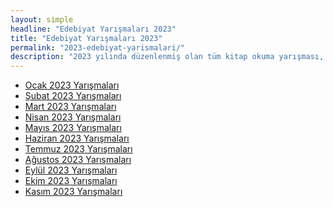 ```yaml
---
layout: simple
headline: "Edebiyat Yarışmaları 2023"
title: "Edebiyat Yarışmaları 2023"
permalink: "2023-edebiyat-yarismalari/"
description: "2023 yılında düzenlenmiş olan tüm kitap okuma yarışması, şiir yarışması, senaryo yarışması ve diğer edebiyat yarışmalarını bu sayfadan ay-ay görüntüleyebilirsiniz."
---
```


<ul class='nav flex-column'>
   <li class='nav-item'><a class='nav-link' href='/ocak-2023-yarismalar/'>Ocak 2023 Yarışmaları</a></li>
   <li class='nav-item'><a class='nav-link' href='/subat-2023-yarismalar/'>Şubat 2023 Yarışmaları</a></li>
   <li class='nav-item'><a class='nav-link' href='/mart-2023-yarismalar/'>Mart 2023 Yarışmaları</a></li>
   <li class='nav-item'><a class='nav-link' href='/nisan-2023-yarismalar/'>Nisan 2023 Yarışmaları</a></li>
   <li class='nav-item'><a class='nav-link' href='/mayis-2023-yarismalar/'>Mayıs 2023 Yarışmaları</a></li>
   <li class='nav-item'><a class='nav-link' href='/haziran-2023-yarismalar/'>Haziran 2023 Yarışmaları</a></li>
   <li class='nav-item'><a class='nav-link' href='/temmuz-2023-yarismalar/'>Temmuz 2023 Yarışmaları</a></li>
   <li class='nav-item'><a class='nav-link' href='/agustos-2023-yarismalar/'>Ağustos 2023 Yarışmaları</a></li>
   <li class='nav-item'><a class='nav-link' href='/eylul-2023-yarismalar/'>Eylül 2023 Yarışmaları</a></li>
   <li class='nav-item'><a class='nav-link' href='/ekim-2023-yarismalar/'>Ekim 2023 Yarışmaları</a></li>
   <li class='nav-item'><a class='nav-link' href='/kasim-2023-yarismalar/'>Kasım 2023 Yarışmaları</a></li>
</ul>
